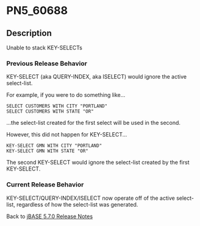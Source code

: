 # PN5_60688

<PageHeader />

## Description

Unable to stack KEY-SELECTs

### Previous Release Behavior

KEY-SELECT (aka QUERY-INDEX, aka ISELECT) would ignore the active select-list.

For example, if you were to do something like...

```
SELECT CUSTOMERS WITH CITY "PORTLAND"
SELECT CUSTOMERS WITH STATE "OR"
```

...the select-list created for the first select will be used in the second.

However, this did not happen for KEY-SELECT...

```
KEY-SELECT GMN WITH CITY "PORTLAND"
KEY-SELECT GMN WITH STATE "OR"
```

The second KEY-SELECT would ignore the select-list created by the first KEY-SELECT.

### Current Release Behavior

KEY-SELECT/QUERY-INDEX/ISELECT now operate off of the active select-list, regardless of how the select-list was generated.

Back to [jBASE 5.7.0 Release Notes](./../README.md)

<PageFooter />
